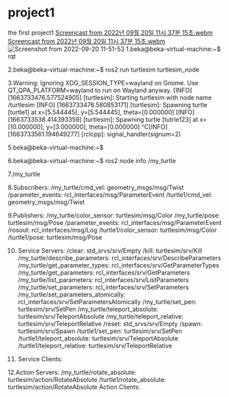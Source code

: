 # project1
the first project1
[Screencast from 2022년 09월 20일 11시 37분 15초.webm](https://user-images.githubusercontent.com/91641488/191155034-4bfc8091-f171-49de-ab67-3c5d331a4abc.webm)
[Screencast from 2022년 09월 20일 11시 37분 15초.webm](https://user-images.githubusercontent.com/91641488/191156770-54a3151d-fb6f-46b7-a352-c63734b97730.webm)
![Screenshot from 2022-09-20 11-51-53](https://user-images.githubusercontent.com/91641488/191156784-c74f9729-ecff-4208-9d3e-e0f75eb34bbb.png)
1.beka@beka-virtual-machine:~$ rqt

2.beka@beka-virtual-machine:~$ ros2 run turtlesim turtlesim_node

3.Warning: Ignoring XDG_SESSION_TYPE=wayland on Gnome. Use QT_QPA_PLATFORM=wayland to run on Wayland anyway.
[INFO] [1663733476.577524905] [turtlesim]: Starting turtlesim with node name /turtlesim
[INFO] [1663733476.580853171] [turtlesim]: Spawning turtle [turtle1] at x=[5.544445], y=[5.544445], theta=[0.000000]
[INFO] [1663733538.414393359] [turtlesim]: Spawning turtle [tutrle123] at x=[10.000000], y=[3.000000], theta=[0.000000]
^C[INFO] [1663733561.194649277] [rclcpp]: signal_handler(signum=2)

5.beka@beka-virtual-machine:~$

6.beka@beka-virtual-machine:~$ ros2 node info /my_turtle

7./my_turtle

8.Subscribers:
    /my_turtle/cmd_vel: geometry_msgs/msg/Twist
    /parameter_events: rcl_interfaces/msg/ParameterEvent
    /turtle1/cmd_vel: geometry_msgs/msg/Twist

9.Publishers:
    /my_turtle/color_sensor: turtlesim/msg/Color
    /my_turtle/pose: turtlesim/msg/Pose
    /parameter_events: rcl_interfaces/msg/ParameterEvent
    /rosout: rcl_interfaces/msg/Log
    /turtle1/color_sensor: turtlesim/msg/Color
    /turtle1/pose: turtlesim/msg/Pose

10. Service Servers:
    /clear: std_srvs/srv/Empty
    /kill: turtlesim/srv/Kill
    /my_turtle/describe_parameters: rcl_interfaces/srv/DescribeParameters
    /my_turtle/get_parameter_types: rcl_interfaces/srv/GetParameterTypes
    /my_turtle/get_parameters: rcl_interfaces/srv/GetParameters
    /my_turtle/list_parameters: rcl_interfaces/srv/ListParameters
    /my_turtle/set_parameters: rcl_interfaces/srv/SetParameters
    /my_turtle/set_parameters_atomically: rcl_interfaces/srv/SetParametersAtomically
    /my_turtle/set_pen: turtlesim/srv/SetPen
    /my_turtle/teleport_absolute: turtlesim/srv/TeleportAbsolute
    /my_turtle/teleport_relative: turtlesim/srv/TeleportRelative
    /reset: std_srvs/srv/Empty
    /spawn: turtlesim/srv/Spawn
    /turtle1/set_pen: turtlesim/srv/SetPen
    /turtle1/teleport_absolute: turtlesim/srv/TeleportAbsolute
    /turtle1/teleport_relative: turtlesim/srv/TeleportRelative

11. Service Clients:


12.Action Servers:
    /my_turtle/rotate_absolute: turtlesim/action/RotateAbsolute
    /turtle1/rotate_absolute: turtlesim/action/RotateAbsolute
  Action Clients:
